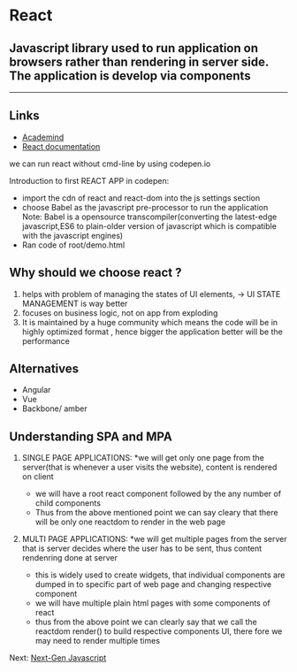 # React

## Javascript library used to run application on browsers rather than rendering in server side. The application is develop via components

---

## Links

* [Academind](https://academind.com/community/)
* [React documentation](https://reactjs.org/)

we can run react without cmd-line by using codepen.io

Introduction to first REACT APP in codepen:
* import the cdn of react and react-dom into the js settings section
* choose Babel as the javascript pre-processor to run the application
	Note: Babel is a opensource transcompiler(converting the latest-edge javascript,ES6 to plain-older version of javascript which is compatible with the javascript engines)
* Ran code of root/demo.html

## Why should we choose react ?

1) helps with problem of managing the states of UI elements, -> UI STATE MANAGEMENT is way better
2) focuses on business logic, not on app from exploding
3) It is maintained by a huge community which means the code will be in highly optimized format , hence bigger the application better will be the performance

## Alternatives

* Angular
* Vue
* Backbone/ amber

## Understanding SPA and MPA

1) SINGLE PAGE APPLICATIONS:
	*we will get only one page from the server(that is whenever a user visits the website), content is rendered on client
	* we will have a root react component followed by the any number of child components
	* Thus from the above mentioned point we can say cleary that there will be only one reactdom to render in the web page

2) MULTI PAGE APPLICATIONS:
	*we will get multiple pages from the server that is server decides where the user has to be sent, thus content rendenring done at server
	* this is widely used to create widgets, that individual components are dumped in to specific part of web page and changing respective component
	* we will have multiple plain html pages with some components of react
	* thus from the above point we can clearly say that we call the reactdom render() to build respective components UI, there fore we may need to render multiple times

Next: [Next-Gen Javascript](./02-Next%20Gen%20Javascript.md)
